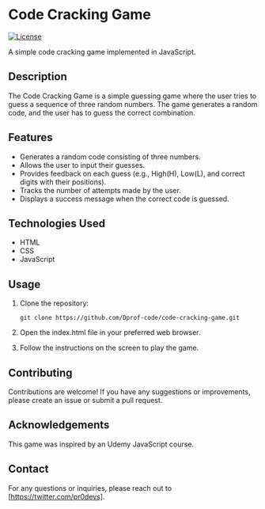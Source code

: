 # Code Cracking Game

[![License](https://img.shields.io/badge/license-MIT-blue.svg)](LICENSE)

A simple code cracking game implemented in JavaScript.

## Description

The Code Cracking Game is a simple guessing game where the user tries to guess a sequence of three random numbers. The game generates a random code, and the user has to guess the correct combination.

## Features

- Generates a random code consisting of three numbers.
- Allows the user to input their guesses.
- Provides feedback on each guess (e.g., High(H), Low(L), and correct digits with their positions).
- Tracks the number of attempts made by the user.
- Displays a success message when the correct code is guessed.

## Technologies Used

- HTML
- CSS
- JavaScript

## Usage

1. Clone the repository:

   ```
   git clone https://github.com/Dprof-code/code-cracking-game.git
   ```

2. Open the index.html file in your preferred web browser.
3. Follow the instructions on the screen to play the game.

## Contributing

Contributions are welcome! If you have any suggestions or improvements, please create an issue or submit a pull request.

## Acknowledgements

This game was inspired by an Udemy JavaScript course.

## Contact

For any questions or inquiries, please reach out to [https://twitter.com/pr0devs].
